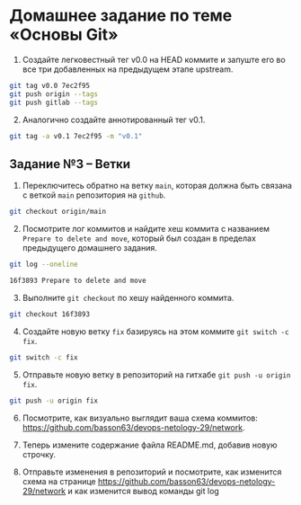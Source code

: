 # Домашнее задание по теме «Основы Git»

1. Создайте легковестный тег v0.0 на HEAD коммите и запуште его во все три добавленных на предыдущем этапе upstream.

```bash
git tag v0.0 7ec2f95
git push origin --tags
git push gitlab --tags
```

2. Аналогично создайте аннотированный тег v0.1.

```bash
git tag -a v0.1 7ec2f95 -m "v0.1"
```

## Задание №3 – Ветки

1.  Переключитесь обратно на ветку `main`, которая должна быть связана с веткой `main` репозитория на `github`.

```bash
git checkout origin/main
```

2. Посмотрите лог коммитов и найдите хеш коммита с названием `Prepare to delete and move`, который был создан в пределах предыдущего домашнего задания.

```bash
git log --oneline

16f3893 Prepare to delete and move
```

3. Выполните `git checkout` по хешу найденного коммита.

```bash
git checkout 16f3893
```

4. Создайте новую ветку `fix` базируясь на этом коммите `git switch -c fix`.

```bash
git switch -c fix
```

5. Отправьте новую ветку в репозиторий на гитхабе `git push -u origin fix`.

```bash
git push -u origin fix
```

6. Посмотрите, как визуально выглядит ваша схема коммитов: https://github.com/basson63/devops-netology-29/network.

7. Теперь измените содержание файла README.md, добавив новую строчку.

8. Отправьте изменения в репозиторий и посмотрите, как изменится схема на странице https://github.com/basson63/devops-netology-29/network и как изменится вывод команды git log
